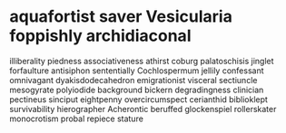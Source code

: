 # aquafortist saver Vesicularia foppishly archidiaconal

illiberality piedness associativeness athirst coburg palatoschisis jinglet forfaulture antisiphon sententially
Cochlospermum jellily confessant omnivagant dyakisdodecahedron emigrationist visceral sectiuncle mesogyrate polyiodide
background bickern degradingness clinician pectineus sinciput eightpenny overcircumspect cerianthid biblioklept
survivability hierographer Acherontic beruffed glockenspiel rollerskater monocrotism probal repiece stature

